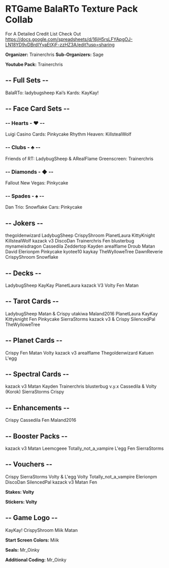 # RTGame BalaRTo Texture Pack Collab

For A Detailed Credit List Check Out 
https://docs.google.com/spreadsheets/d/16jH5rsLFYApgOJ-LN18YD9vDBrdIYyaEtXjF-zzHZ3A/edit?usp=sharing

**Organizer:** Trainerchris
**Sub-Organizers:** Sage

**Youtube Pack:** Trainerchris

## -- Full Sets --
BalaRTo: ladybugsheep
Kai’s Kards: KayKay!

## -- Face Card Sets --
### -- Hearts - ♥ --
Luigi Casino Cards: Pinkycake
Rhythm Heaven: KillstealWolf

### -- Clubs - ♣ --
Friends of RT: LadybugSheep & ARealFlame
Greenscreen: Trainerchris

### -- Diamonds - ◆ --
Fallout New Vegas: Pinkycake

### -- Spades - ♠ --
Dan Trio: Snowflake
Cars: Pinkycake

## -- Jokers --
thegoldenwizard
LadybugSheep
CrispyShroom
PlanetLaura
KittyKnight
KillstealWolf
kazack v3
DiscoDan
Trainerchris
Fen
blusterbug
mynameisdragon
Cassedila
Zeddertop
Kayden
arealflame
Droub
Matan
David
Elerionpm
Pinkycake
kyotee10
kaykay
TheWylloweTree
DawnReverie
CrispyShroom
Snowflake

## -- Decks --
LadybugSheep
KayKay
PlanetLaura
kazack V3
Volty
Fen
Matan

## -- Tarot Cards --
LadybugSheep
Matan & Crispy
utakiwa
Maland2016
PlanetLaura
KayKay
Kittyknight
Fen
Pinkycake
SierraStorms
kazack v3 & Crispy
SilencedPal
TheWylloweTree

## -- Planet Cards --
Crispy
Fen
Matan
Volty
kazack v3
arealflame
Thegoldenwizard
Katuen
L'egg

## -- Spectral Cards --
kazack v3
Matan
Kayden
Trainerchris
blusterbug
v.y.x
Cassedila & Volty (Korok)
SierraStorms
Crispy

## -- Enhancements --
Crispy
Cassedila
Fen
Maland2016

## -- Booster Packs --
kazack v3
Matan
Leemcgeee
Totally_not_a_vampire
L'egg
Fen
SierraStorms

## -- Vouchers --
Crispy
SierraStorms
Volty & L'egg
Volty
Totally_not_a_vampire
Elerionpm
DiscoDan
SilencedPal
kazack v3
Matan
Fen

**Stakes: Volty**

**Stickers: Volty**

## -- Game Logo --
KayKay! 
CrispyShroom 
Miik
Matan

**Start Screen Colors:** Miik

**Seals:** Mr_Oinky

**Additional Coding:** Mr_Oinky
